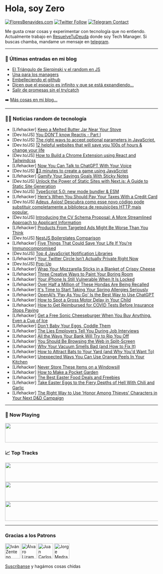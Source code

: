 # Hola, soy Zero

[![FloresBenavides.com](https://img.shields.io/website?down_message=oops&label=MiBlog&style=for-the-badge&up_message=online&url=https%3A%2F%2Ffloresbenavides.com)](https://floresbenavides.com) [![Twitter Follow](https://img.shields.io/twitter/follow/ZeroDragon?color=%231DA1F2&label=Follow&logo=twitter&logoColor=ffffff&style=for-the-badge)](https://twitter.com/zerodragon) [![Telegram Contact](https://img.shields.io/badge/escr%C3%ADbeme-ZeroDragon-%2326A5E4?style=for-the-badge&logo=telegram)](https://t.me/zerodragon)

Me gusta crear cosas y experimentar con tecnología que no entiendo.
Actualmente trabajo en [ResuelveTuDeuda](http://github.com/resuelve) donde soy Tech Manager.
Si buscas chamba, mandame un mensaje en [telegram](https://t.me/zerodragon).

---

### 📕 Últimas entradas en mi blog
<!-- BLOG-POST-LIST:START -->
- [El Triángulo de Sierpinski y el random en JS](https://floresbenavides.com/el-triangulo-de-sierpinski-y-el-random-en-js/)
- [Una para los managers](https://floresbenavides.com/una-para-los-managers/)
- [Embelleciendo el github](https://floresbenavides.com/embelleciendo-el-github/)
- [Dicen que el espacio es infinito y que se está expandiendo…](https://floresbenavides.com/dicen-que-el-espacio-es-infinito-y-que-se-esta-expandiendo/)
- [Salir de promesas sin el try/catch](https://floresbenavides.com/salir-de-promesas-sin-el-try-catch/)
<!-- BLOG-POST-LIST:END -->

➡️ [Más cosas en mi blog...](https://floresbenavides.com)

---

### 👨‍💻 Noticias random de tecnología
<!-- TECH-POSTS:START -->
- [Lifehacker] [Keep a Melted Butter Jar Near Your Stove](https://lifehacker.com/keep-a-melted-butter-jar-near-your-stove-1850320132)
- [Dev.to/JS] [You DON&#39;T know Reactjs - Part I](https://dev.to/jgamaraalv/you-dont-know-reactjs-part-i-342p)
- [Dev.to/JS] [The right ways to accept optional parameters in JavaScript.](https://dev.to/wbojczuk/the-right-ways-to-accept-optional-parameters-in-javascript-3bg)
- [Dev.to/JS] [12 helpful websites that will save you 100s of hours &amp; change your life](https://dev.to/jon_snow789/12-helpful-websites-that-will-save-you-100s-of-hours-change-your-life-64o)
- [Dev.to/JS] [How to Build a Chrome Extension using React and Tailwindcss](https://dev.to/ibukunfolay/how-to-build-a-chrome-extension-using-react-and-tailwindcss-55pa)
- [Lifehacker] [Now You Can Talk to ChatGPT With Your Voice](https://lifehacker.com/now-you-can-talk-to-chatgpt-with-your-voice-1850319026)
- [Dev.to/JS] [🦖3 minutes to create a game using JavaScript](https://dev.to/hieule/3-minutes-to-create-a-game-using-javascript-1jgn)
- [Lifehacker] [Gamify Your Savings Goals With Sticky Notes](https://lifehacker.com/gamify-your-savings-goals-with-sticky-notes-1850319878)
- [Dev.to/JS] [Unlock the Power of Static Sites with Next.js: A Guide to Static Site Generation](https://dev.to/hi_iam_chris/unlock-the-power-of-static-sites-with-nextjs-a-guide-to-static-site-generation-4c5j)
- [Dev.to/JS] [TypeScript 5.0: new mode bundler &amp; ESM](https://dev.to/ayc0/typescript-50-new-mode-bundler-esm-1jic)
- [Lifehacker] [Here&#39;s When You Should Pay Your Taxes With a Credit Card](https://lifehacker.com/heres-when-you-should-pay-your-taxes-with-a-credit-card-1850319198)
- [Dev.to/JS] [Adeus, Axios! Descubra como esse novo código pode substituir completamente a biblioteca de requisições HTTP mais popular.](https://dev.to/demgoncalves/adeus-axios-descubra-como-esse-novo-codigo-pode-substituir-completamente-a-biblioteca-de-requisicoes-http-mais-popular-41p1)
- [Dev.to/JS] [Introducing the CV Schema Proposal: A More Streamlined Approach to Applicant Information](https://dev.to/saulodias/introducing-the-cv-schema-proposal-a-more-streamlined-approach-to-applicant-information-4ncg)
- [Lifehacker] [Products From Targeted Ads Might Be Worse Than You Think](https://lifehacker.com/products-from-targeted-ads-might-be-worse-than-you-thin-1850313265)
- [Dev.to/JS] [NestJS Boilerplates Comparison](https://dev.to/rodik/nestjs-boilerplates-comparison-7fj)
- [Lifehacker] [Five Things That Could Save Your Life If You&#39;re Immunocompromised](https://lifehacker.com/five-things-that-could-save-your-life-if-youre-immunoco-1850315127)
- [Dev.to/JS] [Top 4 JavaScript Notification Libraries](https://dev.to/trinhcamminh/top-4-javascript-notification-libraries-487)
- [Lifehacker] [Your Twitter Circle Isn’t Actually Private Right Now](https://lifehacker.com/your-twitter-circle-isn-t-actually-private-right-now-1850320575)
- [Dev.to/JS] [Pop-Up](https://dev.to/sena_ozcn/pop-up-2dl6)
- [Lifehacker] [Wrap Your Mozzarella Sticks in a Blanket of Crispy Cheese](https://lifehacker.com/wrap-your-mozzarella-sticks-in-a-blanket-of-crispy-chee-1850320920)
- [Lifehacker] [Three Creative Ways to Paint Your Boring Room](https://lifehacker.com/three-creative-ways-to-paint-your-boring-room-1850313019)
- [Lifehacker] [Your iPhone Is Still Vulnerable When It Is Locked](https://lifehacker.com/your-iphone-is-still-vulnerable-when-it-is-locked-1850318663)
- [Lifehacker] [Over Half a Million of These Hondas Are Being Recalled](https://lifehacker.com/over-half-a-million-of-these-hondas-are-being-recalled-1850314065)
- [Lifehacker] [It&#39;s Time to Start Taking Your Spring Allergies Seriously](https://lifehacker.com/its-time-to-start-taking-your-spring-allergies-seriousl-1850313310)
- [Lifehacker] [OpenAI’s &#39;Pay As You Go&#39; Is the Best Way to Use ChatGPT](https://lifehacker.com/openai-s-pay-as-you-go-is-the-best-way-to-use-chatgpt-1850318349)
- [Lifehacker] [How to Spot a Gross Motor Delay in Your Child](https://lifehacker.com/how-to-spot-a-gross-motor-delay-in-your-child-1850313484)
- [Lifehacker] [How to Get Reimbursed for COVID Tests Before Insurance Stops Paying](https://lifehacker.com/how-to-get-reimbursed-for-covid-tests-before-insurance-1850314482)
- [Lifehacker] [Get a Free Sonic Cheeseburger When You Buy Anything. Even a Cup of Ice](https://lifehacker.com/get-a-free-sonic-cheeseburger-when-you-buy-anything-ev-1850313703)
- [Lifehacker] [Don&#39;t Baby Your Eggs, Coddle Them](https://lifehacker.com/dont-baby-your-eggs-coddle-them-1850314208)
- [Lifehacker] [The Lies Employers Tell You During Job Interviews](https://lifehacker.com/the-lies-employers-tell-you-during-job-interviews-1850307753)
- [Lifehacker] [All the Ways Your Bank Will Try to Rip You Off](https://lifehacker.com/all-the-ways-your-bank-will-try-to-rip-you-off-1850312694)
- [Lifehacker] [You Should Be Browsing the Web in Split-Screen](https://lifehacker.com/you-should-be-browsing-the-web-in-split-screen-1850311393)
- [Lifehacker] [Why Your Vacuum Smells Bad &lpar;and How to Fix It&rpar;](https://lifehacker.com/why-your-vacuum-smells-bad-and-how-to-fix-it-1850315877)
- [Lifehacker] [How to Attract Bats to Your Yard &lpar;and Why You&#39;d Want To&rpar;](https://lifehacker.com/how-to-attract-bats-to-your-yard-and-why-youd-want-to-1850315881)
- [Lifehacker] [Unexpected Ways You Can Use Orange Peels In Your Kitchen](https://lifehacker.com/unexpected-ways-you-can-use-orange-peels-in-your-kitche-1850315885)
- [Lifehacker] [Never Store These Items on a Windowsill](https://lifehacker.com/never-store-these-items-on-a-windowsill-1850314993)
- [Lifehacker] [How to Make a Pocket Garden](https://lifehacker.com/how-to-make-a-pocket-garden-1850314990)
- [Lifehacker] [The Best Easter Food Deals and Freebies](https://lifehacker.com/the-best-easter-food-deals-and-freebies-1850305940)
- [Lifehacker] [Take Easter Eggs to the Fiery Depths of Hell With Chili and Garlic](https://lifehacker.com/take-easter-eggs-to-the-fiery-depths-of-hell-with-chili-1850313422)
- [Lifehacker] [The Right Way to Use &#39;Honor Among Thieves&#39; Characters in Your Next D&amp;D Campaign](https://lifehacker.com/the-right-way-to-use-honor-among-thieves-characters-in-1850313225)<!-- TECH-POSTS:END -->

---

### 🎵 Now Playing
<a href="https://spotify-now-playing-dun.vercel.app/now-playing?open"><img src="https://spotify-now-playing-dun.vercel.app/now-playing" width="540" height="64"></a>

### 📈 Top Tracks
<a href="https://spotify-now-playing-dun.vercel.app/top-tracks?i=1&open"><img src="https://spotify-now-playing-dun.vercel.app/top-tracks?i=1" width="540" height="64"></a>
<a href="https://spotify-now-playing-dun.vercel.app/top-tracks?i=2&open"><img src="https://spotify-now-playing-dun.vercel.app/top-tracks?i=2" width="540" height="64"></a>
<a href="https://spotify-now-playing-dun.vercel.app/top-tracks?i=3&open"><img src="https://spotify-now-playing-dun.vercel.app/top-tracks?i=3" width="540" height="64"></a>

---

### Gracias a los Patrons
[<img src="https://avatars.githubusercontent.com/u/243380?v=4" alt="Iván Zenteno" width="50px">](https://github.com/k001) [<img src="https://avatars.githubusercontent.com/u/19955639?v=4" alt="Álvaro Lizama" width="50px">](https://github.com/alvarolizama) [<img src="https://avatars.githubusercontent.com/u/2718753?v=4" alt="Juan Carlos Ruiz" width="50px">](https://github.com/JuanCrg90) [<img src="https://avatars.githubusercontent.com/u/37025?v=4" alt="Jorge Medrano" width="50px">](https://github.com/h1pp1e) 

[Suscríbanse](https://www.patreon.com/zerodragon) y hagámos cosas chidas
